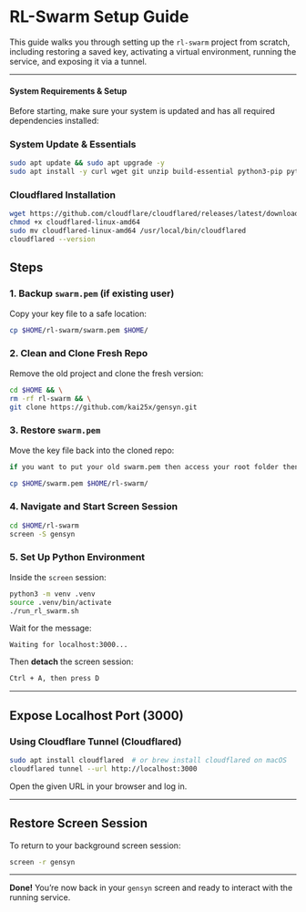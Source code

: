 # RL-Swarm Setup Guide

This guide walks you through setting up the `rl-swarm` project from scratch, including restoring a saved key, activating a virtual environment, running the service, and exposing it via a tunnel.

---

#### **System Requirements & Setup**

Before starting, make sure your system is updated and has all required dependencies installed:

### System Update & Essentials
```bash
sudo apt update && sudo apt upgrade -y
sudo apt install -y curl wget git unzip build-essential python3-pip python3-venv nodejs screen nano
```

### Cloudflared Installation
```bash
wget https://github.com/cloudflare/cloudflared/releases/latest/download/cloudflared-linux-amd64
chmod +x cloudflared-linux-amd64
sudo mv cloudflared-linux-amd64 /usr/local/bin/cloudflared
cloudflared --version
```

## **Steps**

### 1. Backup `swarm.pem` (if existing user)
Copy your key file to a safe location:
```bash
cp $HOME/rl-swarm/swarm.pem $HOME/
````

### 2. Clean and Clone Fresh Repo
Remove the old project and clone the fresh version:
```bash
cd $HOME && \
rm -rf rl-swarm && \
git clone https://github.com/kai25x/gensyn.git
```

### 3. Restore `swarm.pem`
Move the key file back into the cloned repo:
```bash
if you want to put your old swarm.pem then access your root folder then find rl-swarm folder after that put swarm.pem into it
```
```bash
cp $HOME/swarm.pem $HOME/rl-swarm/
```

### 4. Navigate and Start Screen Session
```bash
cd $HOME/rl-swarm
screen -S gensyn
```

### 5. Set Up Python Environment
Inside the `screen` session:
```bash
python3 -m venv .venv
source .venv/bin/activate
./run_rl_swarm.sh
```

Wait for the message:
```
Waiting for localhost:3000...
```

Then **detach** the screen session:
```bash
Ctrl + A, then press D
```

---

## **Expose Localhost Port (3000)**

### Using Cloudflare Tunnel (Cloudflared)
```bash
sudo apt install cloudflared  # or brew install cloudflared on macOS
cloudflared tunnel --url http://localhost:3000
```

Open the given URL in your browser and log in.

---

## **Restore Screen Session**
To return to your background screen session:
```bash
screen -r gensyn
```

---

**Done!** You’re now back in your `gensyn` screen and ready to interact with the running service.
